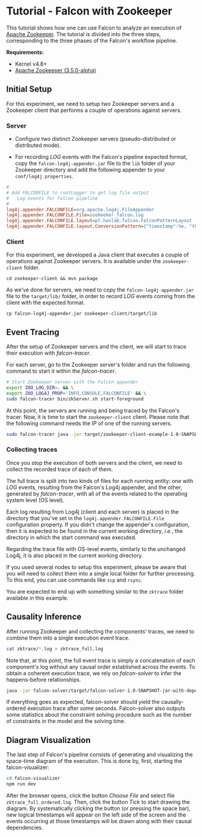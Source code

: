 # Tutorial - Falcon with Zookeeper

This tutorial shows how one can use Falcon to analyze an execution of [Apache Zookeeper](https://zookeeper.apache.org). The tutorial is divided into the three steps, corresponding to the three phases of the Falcon's workflow pipeline.

**Requirements:**

- Kernel v4.8+
- [Apache Zookeeper (3.5.0-alpha)](https://zookeeper.apache.org/doc/r3.5.0-alpha/zookeeperStarted.html)

## Initial Setup

For this experiment, we need to setup two Zookeeper servers and a Zookeeper client that performs a couple of operations against servers.

### Server

- Configure two distinct Zookeeper servers (pseudo-distributed or distributed mode).

- For recording _LOG_ events with the Falcon's pipeline expected format, copy the `falcon-log4j-appender.jar` file to the `lib` folder of your Zookeeper directory and add the following appender to your `conf/log4j.properties`.

```ini
#
# Add FALCONFILE to rootLogger to get log file output
#   Log events for Falcon pipeline
#
log4j.appender.FALCONFILE=org.apache.log4j.FileAppender
log4j.appender.FALCONFILE.File=zookeeker_falcon.log
log4j.appender.FALCONFILE.layout=pt.haslab.falcon.FalconPatternLayout
log4j.appender.FALCONFILE.layout.ConversionPattern={"timestamp":%e, "thread": "%T@%h", "type": "LOG", "message": "%d{yyyy-MM-dd HH:mm:ss} %-5p %c{1}:%L - %m", "data":{"level": "%p"}}%n
```

### Client

For this experiment, we developed a Java client that executes a couple of operations against Zookeeper servers. It is available under the `zookeeper-client` folder.

```
cd zookeeper-client && mvn package
```

As we've done for servers, we need to copy the `falcon-log4j-appender.jar` file to the `target/lib/` folder, in order to record _LOG_ events coming from the client with the expected format.

```
cp falcon-log4j-appender.jar zookeeper-client/target/lib
```

## Event Tracing

After the setup of Zookeeper servers and the client, we will start to trace their execution with _falcon-tracer_.

For each server, go to the Zookeeper server's folder and run the following command to start it within the _falcon-tracer_.

```bash
# Start Zookeeper server with the Falcon appender
export ZOO_LOG_DIR=. && \
export ZOO_LOG4J_PROP='INFO,CONSOLE,FALCONFILE' && \
sudo falcon-tracer bin/zkServer.sh start-foreground
```

At this point, the servers are running and being traced by the Falcon's tracer. Now, it is time to start the `zookeeper-client` client. Please note that the following command needs the IP of one of the running servers.

```bash
sudo falcon-tracer java -jar target/zookeeper-client-example-1.0-SNAPSHOT.jar <server_ip>
```

### Collecting traces

Once you stop the execution of both servers and the client, we need to collect the recorded trace of each of them.

The full trace is split into two kinds of files for each running entity: one with _LOG_ events, resulting from the Falcon's Log4j appender, and the other, generated by _falcon-tracer_, with all of the events related to the operating system level (OS level).

Each log resulting from Log4j (client and each server) is placed in the directory that you've set in the `log4j.appender.FALCONFILE.File` configuration property. If you didn't change the appender's configuration, then it is expected to be found in the current working directory, _i.e._, the directory in which the start command was executed.

Regarding the trace file with OS-level events, similarly to the unchanged Log4j, it is also placed in the current working directory.

If you used several nodes to setup this experiment, please be aware that you will need to collect them into a single local folder for further processing. To this end, you can use commands like `scp` and `rsync`.

You are expected to end up with something similar to the `zktrace` folder available in this example.

## Causality Inference

After running Zookeeper and collecting the components' traces, we need to combine them into a single execution event trace.

```bash
cat zktrace/*.log > zktrace_full.log
```

Note that, at this point, the full event trace is simply a concatenation of each component's log without any causal order established across the events. To obtain a coherent execution trace, we rely on *falcon-solver* to infer the happens-before relationships.

```bash
java -jar falcon-solver/target/falcon-solver-1.0-SNAPSHOT-jar-with-dependencies.jar --event-file zktrace_full.log --output-file zktrace_full_ordered.log
```

If everything goes as expected, falcon-solver should yield the causally-ordered execution trace after some seconds. Falcon-solver also outputs some statistics about the constraint solving procedure such as the number of constraints in the model and the solving time.

## Diagram Visualization

The last step of Falcon's pipeline consists of generating and visualizing the space-time diagram of the execution. This is done by, first, starting the falcon-visualizer:

```bash
cd falcon-visualizer
npm run dev
```

After the browser opens, click the button *Choose File* and select file `zktrace_full_ordered.log`. Then, click the button *Tick* to start drawing the diagram. By systematically clicking the button (or pressing the space bar), new logical timestamps will appear on the left side of the screen and the events occurring at those timestamps will be drawn along with their causal dependencies.
